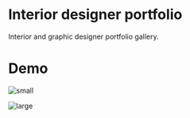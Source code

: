 # Interior designer portfolio

Interior and graphic designer portfolio gallery.

# Demo

![small](https://user-images.githubusercontent.com/57053530/125388248-78261900-e39f-11eb-9589-b37146759113.jpg)

![large](https://user-images.githubusercontent.com/57053530/125388252-7d836380-e39f-11eb-8b2d-8346ad178ef0.jpg)
